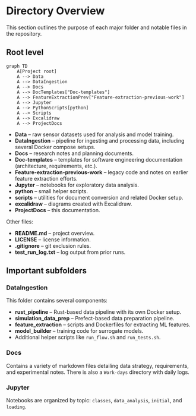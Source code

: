 # Directory Overview

This section outlines the purpose of each major folder and notable files in the repository.

## Root level

```mermaid
graph TD
    A[Project root]
    A --> Data
    A --> DataIngestion
    A --> Docs
    A --> DocTemplates["Doc-templates"]
    A --> FeatureExtractionPrev["Feature-extraction-previous-work"]
    A --> Jupyter
    A --> PythonScripts[python]
    A --> Scripts
    A --> Excalidraw
    A --> ProjectDocs
```

- **Data** – raw sensor datasets used for analysis and model training.
- **DataIngestion** – pipeline for ingesting and processing data, including several Docker compose setups.
- **Docs** – research notes and planning documents.
- **Doc-templates** – templates for software engineering documentation (architecture, requirements, etc.).
- **Feature-extraction-previous-work** – legacy code and notes on earlier feature extraction efforts.
- **Jupyter** – notebooks for exploratory data analysis.
- **python** – small helper scripts.
- **scripts** – utilities for document conversion and related Docker setup.
- **excalidraw** – diagrams created with Excalidraw.
- **ProjectDocs** – this documentation.

Other files:

- **README.md** – project overview.
- **LICENSE** – license information.
- **.gitignore** – git exclusion rules.
- **test_run_log.txt** – log output from prior runs.

## Important subfolders

### DataIngestion

This folder contains several components:

- **rust_pipeline** – Rust-based data pipeline with its own Docker setup.
- **simulation_data_prep** – Prefect-based data preparation pipeline.
- **feature_extraction** – scripts and Dockerfiles for extracting ML features.
- **model_builder** – training code for surrogate models.
- Additional helper scripts like `run_flow.sh` and `run_tests.sh`.

### Docs

Contains a variety of markdown files detailing data strategy, requirements, and experimental notes. There is also a `Work-days` directory with daily logs.

### Jupyter

Notebooks are organized by topic: `classes`, `data_analysis`, `initial`, and `loading`.

